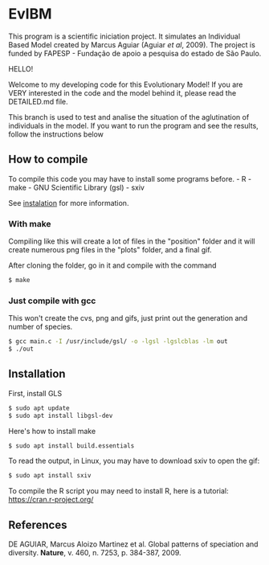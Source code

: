 # EvIBM

This program is a scientific iniciation project. It simulates an Individual Based Model created by Marcus Aguiar (Aguiar _et al_, 2009). The project is funded by FAPESP - Fundação de apoio a pesquisa do estado de São Paulo.

HELLO!

Welcome to my developing code for this Evolutionary Model! If you are VERY interested in the code and the model behind it, please read the DETAILED.md file.

This branch is used to test and analise the situation of the aglutination of individuals in the model. If you want to run the program and see the results, follow the instructions below

## How to compile

To compile this code you may have to install some programs before.
	- R
	- make
	- GNU Scientific Library (gsl)
	- sxiv

 See [instalation](#install) for more information.

### With make
Compiling like this will create a lot of files in the "position" folder and it will create numerous png files in the "plots" folder, and a final gif.

After cloning the folder, go in it and compile with the command
```bash
$ make
```

### Just compile with gcc

This won't create the cvs, png and gifs, just print out the generation and number of species.

```bash
$ gcc main.c -I /usr/include/gsl/ -o -lgsl -lgslcblas -lm out
$ ./out
```

## Installation <a name="install"></a>

First, install GLS

~~~bash
$ sudo apt update
$ sudo apt install libgsl-dev
~~~

Here's how to install make

```bash
$ sudo apt install build.essentials
```

To read the output, in Linux, you may have to download sxiv to open the gif:
```bash
$ sudo apt install sxiv
```
To compile the R script you may need to install R, here is a tutorial: https://cran.r-project.org/


## References

DE AGUIAR, Marcus Aloizo Martinez et al. Global patterns of speciation and diversity. **Nature**, v. 460, n. 7253, p. 384-387, 2009.
